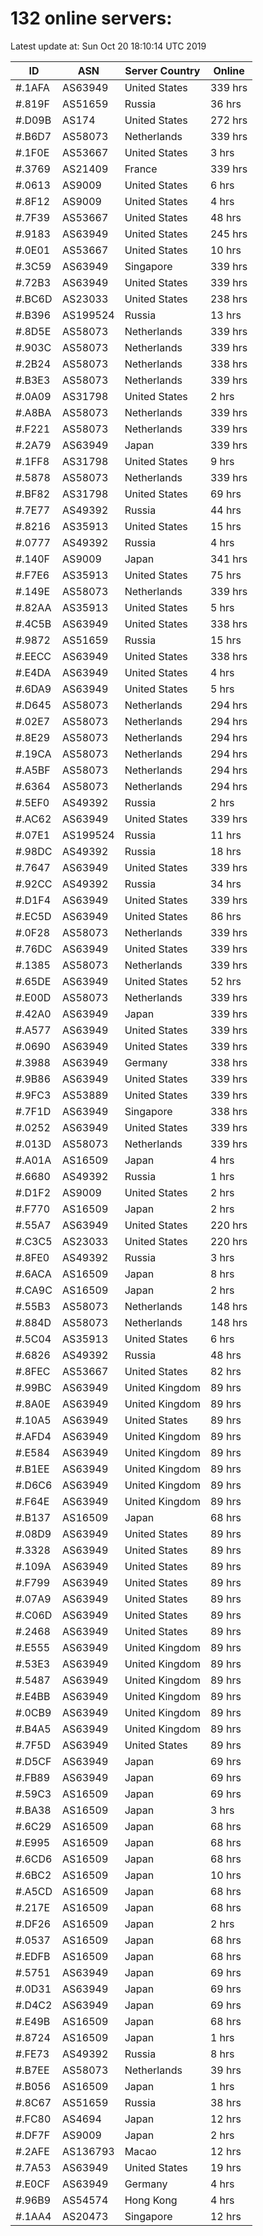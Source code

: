 # 132 online servers:

Latest update at: Sun Oct 20 18:10:14 UTC 2019

| ID | ASN | Server Country | Online |
| -- | --- | -------------- | ------ |
| #.1AFA | AS63949 | United States | 339 hrs |
| #.819F | AS51659 | Russia | 36 hrs |
| #.D09B | AS174 | United States | 272 hrs |
| #.B6D7 | AS58073 | Netherlands | 339 hrs |
| #.1F0E | AS53667 | United States | 3 hrs |
| #.3769 | AS21409 | France | 339 hrs |
| #.0613 | AS9009 | United States | 6 hrs |
| #.8F12 | AS9009 | United States | 4 hrs |
| #.7F39 | AS53667 | United States | 48 hrs |
| #.9183 | AS63949 | United States | 245 hrs |
| #.0E01 | AS53667 | United States | 10 hrs |
| #.3C59 | AS63949 | Singapore | 339 hrs |
| #.72B3 | AS63949 | United States | 339 hrs |
| #.BC6D | AS23033 | United States | 238 hrs |
| #.B396 | AS199524 | Russia | 13 hrs |
| #.8D5E | AS58073 | Netherlands | 339 hrs |
| #.903C | AS58073 | Netherlands | 339 hrs |
| #.2B24 | AS58073 | Netherlands | 338 hrs |
| #.B3E3 | AS58073 | Netherlands | 339 hrs |
| #.0A09 | AS31798 | United States | 2 hrs |
| #.A8BA | AS58073 | Netherlands | 339 hrs |
| #.F221 | AS58073 | Netherlands | 339 hrs |
| #.2A79 | AS63949 | Japan | 339 hrs |
| #.1FF8 | AS31798 | United States | 9 hrs |
| #.5878 | AS58073 | Netherlands | 339 hrs |
| #.BF82 | AS31798 | United States | 69 hrs |
| #.7E77 | AS49392 | Russia | 44 hrs |
| #.8216 | AS35913 | United States | 15 hrs |
| #.0777 | AS49392 | Russia | 4 hrs |
| #.140F | AS9009 | Japan | 341 hrs |
| #.F7E6 | AS35913 | United States | 75 hrs |
| #.149E | AS58073 | Netherlands | 339 hrs |
| #.82AA | AS35913 | United States | 5 hrs |
| #.4C5B | AS63949 | United States | 338 hrs |
| #.9872 | AS51659 | Russia | 15 hrs |
| #.EECC | AS63949 | United States | 338 hrs |
| #.E4DA | AS63949 | United States | 4 hrs |
| #.6DA9 | AS63949 | United States | 5 hrs |
| #.D645 | AS58073 | Netherlands | 294 hrs |
| #.02E7 | AS58073 | Netherlands | 294 hrs |
| #.8E29 | AS58073 | Netherlands | 294 hrs |
| #.19CA | AS58073 | Netherlands | 294 hrs |
| #.A5BF | AS58073 | Netherlands | 294 hrs |
| #.6364 | AS58073 | Netherlands | 294 hrs |
| #.5EF0 | AS49392 | Russia | 2 hrs |
| #.AC62 | AS63949 | United States | 339 hrs |
| #.07E1 | AS199524 | Russia | 11 hrs |
| #.98DC | AS49392 | Russia | 18 hrs |
| #.7647 | AS63949 | United States | 339 hrs |
| #.92CC | AS49392 | Russia | 34 hrs |
| #.D1F4 | AS63949 | United States | 339 hrs |
| #.EC5D | AS63949 | United States | 86 hrs |
| #.0F28 | AS58073 | Netherlands | 339 hrs |
| #.76DC | AS63949 | United States | 339 hrs |
| #.1385 | AS58073 | Netherlands | 339 hrs |
| #.65DE | AS63949 | United States | 52 hrs |
| #.E00D | AS58073 | Netherlands | 339 hrs |
| #.42A0 | AS63949 | Japan | 339 hrs |
| #.A577 | AS63949 | United States | 339 hrs |
| #.0690 | AS63949 | United States | 339 hrs |
| #.3988 | AS63949 | Germany | 338 hrs |
| #.9B86 | AS63949 | United States | 339 hrs |
| #.9FC3 | AS53889 | United States | 339 hrs |
| #.7F1D | AS63949 | Singapore | 338 hrs |
| #.0252 | AS63949 | United States | 339 hrs |
| #.013D | AS58073 | Netherlands | 339 hrs |
| #.A01A | AS16509 | Japan | 4 hrs |
| #.6680 | AS49392 | Russia | 1 hrs |
| #.D1F2 | AS9009 | United States | 2 hrs |
| #.F770 | AS16509 | Japan | 2 hrs |
| #.55A7 | AS63949 | United States | 220 hrs |
| #.C3C5 | AS23033 | United States | 220 hrs |
| #.8FE0 | AS49392 | Russia | 3 hrs |
| #.6ACA | AS16509 | Japan | 8 hrs |
| #.CA9C | AS16509 | Japan | 2 hrs |
| #.55B3 | AS58073 | Netherlands | 148 hrs |
| #.884D | AS58073 | Netherlands | 148 hrs |
| #.5C04 | AS35913 | United States | 6 hrs |
| #.6826 | AS49392 | Russia | 48 hrs |
| #.8FEC | AS53667 | United States | 82 hrs |
| #.99BC | AS63949 | United Kingdom | 89 hrs |
| #.8A0E | AS63949 | United Kingdom | 89 hrs |
| #.10A5 | AS63949 | United States | 89 hrs |
| #.AFD4 | AS63949 | United Kingdom | 89 hrs |
| #.E584 | AS63949 | United Kingdom | 89 hrs |
| #.B1EE | AS63949 | United Kingdom | 89 hrs |
| #.D6C6 | AS63949 | United Kingdom | 89 hrs |
| #.F64E | AS63949 | United Kingdom | 89 hrs |
| #.B137 | AS16509 | Japan | 68 hrs |
| #.08D9 | AS63949 | United States | 89 hrs |
| #.3328 | AS63949 | United States | 89 hrs |
| #.109A | AS63949 | United States | 89 hrs |
| #.F799 | AS63949 | United States | 89 hrs |
| #.07A9 | AS63949 | United States | 89 hrs |
| #.C06D | AS63949 | United States | 89 hrs |
| #.2468 | AS63949 | United States | 89 hrs |
| #.E555 | AS63949 | United Kingdom | 89 hrs |
| #.53E3 | AS63949 | United Kingdom | 89 hrs |
| #.5487 | AS63949 | United Kingdom | 89 hrs |
| #.E4BB | AS63949 | United Kingdom | 89 hrs |
| #.0CB9 | AS63949 | United Kingdom | 89 hrs |
| #.B4A5 | AS63949 | United Kingdom | 89 hrs |
| #.7F5D | AS63949 | United States | 89 hrs |
| #.D5CF | AS63949 | Japan | 69 hrs |
| #.FB89 | AS63949 | Japan | 69 hrs |
| #.59C3 | AS16509 | Japan | 69 hrs |
| #.BA38 | AS16509 | Japan | 3 hrs |
| #.6C29 | AS16509 | Japan | 68 hrs |
| #.E995 | AS16509 | Japan | 68 hrs |
| #.6CD6 | AS16509 | Japan | 68 hrs |
| #.6BC2 | AS16509 | Japan | 10 hrs |
| #.A5CD | AS16509 | Japan | 68 hrs |
| #.217E | AS16509 | Japan | 68 hrs |
| #.DF26 | AS16509 | Japan | 2 hrs |
| #.0537 | AS16509 | Japan | 68 hrs |
| #.EDFB | AS16509 | Japan | 68 hrs |
| #.5751 | AS63949 | Japan | 69 hrs |
| #.0D31 | AS63949 | Japan | 69 hrs |
| #.D4C2 | AS63949 | Japan | 69 hrs |
| #.E49B | AS16509 | Japan | 68 hrs |
| #.8724 | AS16509 | Japan | 1 hrs |
| #.FE73 | AS49392 | Russia | 8 hrs |
| #.B7EE | AS58073 | Netherlands | 39 hrs |
| #.B056 | AS16509 | Japan | 1 hrs |
| #.8C67 | AS51659 | Russia | 38 hrs |
| #.FC80 | AS4694 | Japan | 12 hrs |
| #.DF7F | AS9009 | Japan | 2 hrs |
| #.2AFE | AS136793 | Macao | 12 hrs |
| #.7A53 | AS63949 | United States | 19 hrs |
| #.E0CF | AS63949 | Germany | 4 hrs |
| #.96B9 | AS54574 | Hong Kong | 4 hrs |
| #.1AA4 | AS20473 | Singapore | 12 hrs |

